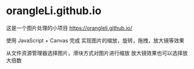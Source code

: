 # orangleLi.github.io

这是一个图片处理的小项目
https://orangleli.github.io/

使用 JavaScript + Canvas 完成  实现图片的缩放，旋转，拖拽，放大镜等效果


从文件资源管理器选择图片，滑块方式对图片进行缩放
放大镜效果也可以选择放大倍数

